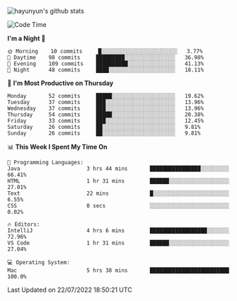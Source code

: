 
![hayunyun's github stats](https://github-readme-stats.vercel.app/api?username=hayunyun&show_icons=true)


<!--START_SECTION:waka-->
![Code Time](http://img.shields.io/badge/Code%20Time-0%20secs-blue)

**I'm a Night 🦉** 

```text
🌞 Morning    10 commits     █░░░░░░░░░░░░░░░░░░░░░░░░   3.77% 
🌆 Daytime    98 commits     █████████░░░░░░░░░░░░░░░░   36.98% 
🌃 Evening    109 commits    ██████████░░░░░░░░░░░░░░░   41.13% 
🌙 Night      48 commits     ████░░░░░░░░░░░░░░░░░░░░░   18.11%

```
📅 **I'm Most Productive on Thursday** 

```text
Monday       52 commits     █████░░░░░░░░░░░░░░░░░░░░   19.62% 
Tuesday      37 commits     ███░░░░░░░░░░░░░░░░░░░░░░   13.96% 
Wednesday    37 commits     ███░░░░░░░░░░░░░░░░░░░░░░   13.96% 
Thursday     54 commits     █████░░░░░░░░░░░░░░░░░░░░   20.38% 
Friday       33 commits     ███░░░░░░░░░░░░░░░░░░░░░░   12.45% 
Saturday     26 commits     ██░░░░░░░░░░░░░░░░░░░░░░░   9.81% 
Sunday       26 commits     ██░░░░░░░░░░░░░░░░░░░░░░░   9.81%

```


📊 **This Week I Spent My Time On** 

```text
💬 Programming Languages: 
Java                     3 hrs 44 mins       ████████████████░░░░░░░░░   66.41% 
HTML                     1 hr 31 mins        ██████░░░░░░░░░░░░░░░░░░░   27.01% 
Text                     22 mins             █░░░░░░░░░░░░░░░░░░░░░░░░   6.55% 
CSS                      0 secs              ░░░░░░░░░░░░░░░░░░░░░░░░░   0.02%

🔥 Editors: 
IntelliJ                 4 hrs 6 mins        ██████████████████░░░░░░░   72.96% 
VS Code                  1 hr 31 mins        ██████░░░░░░░░░░░░░░░░░░░   27.04%

💻 Operating System: 
Mac                      5 hrs 38 mins       █████████████████████████   100.0%

```


 Last Updated on 22/07/2022 18:50:21 UTC
<!--END_SECTION:waka-->

<!--
**hayunyun/hayunyun** is a ✨ _special_ ✨ repository because its `README.md` (this file) appears on your GitHub profile.

Here are some ideas to get you started:

- 🔭 I’m currently working on ...
- 🌱 I’m currently learning ...
- 👯 I’m looking to collaborate on ...
- 🤔 I’m looking for help with ...
- 💬 Ask me about ...
- 📫 How to reach me: ...
- 😄 Pronouns: ...
- ⚡ Fun fact: ...
-->
